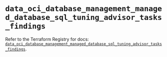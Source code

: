 # `data_oci_database_management_managed_database_sql_tuning_advisor_tasks_findings`

Refer to the Terraform Registry for docs: [`data_oci_database_management_managed_database_sql_tuning_advisor_tasks_findings`](https://registry.terraform.io/providers/oracle/oci/6.18.0/docs/data-sources/database_management_managed_database_sql_tuning_advisor_tasks_findings).
